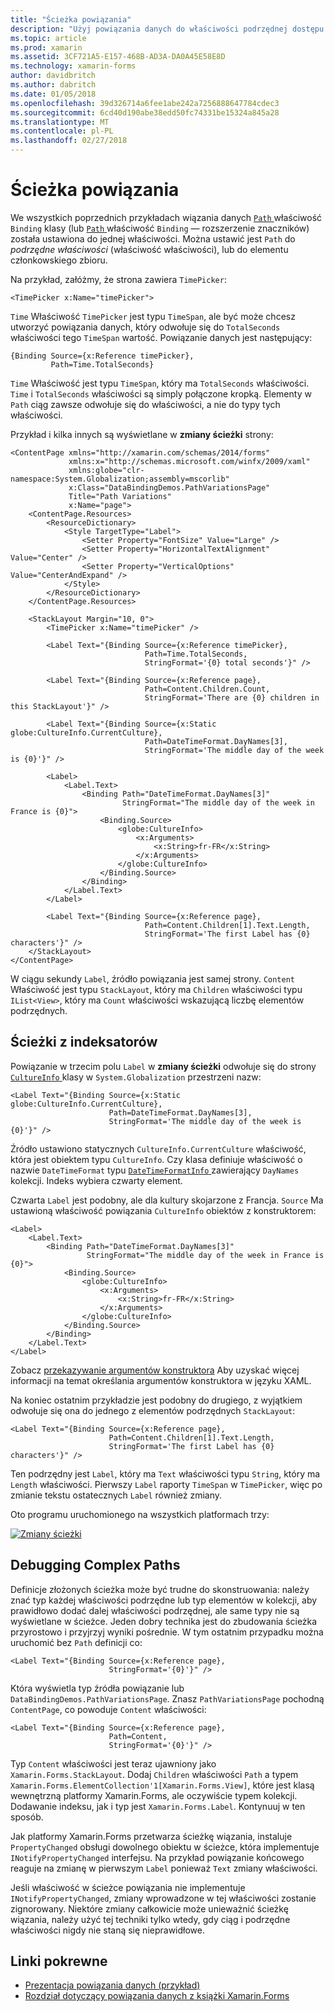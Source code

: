 ```yaml
---
title: "Ścieżka powiązania"
description: "Użyj powiązania danych do właściwości podrzędnej dostępu i elementów członkowskich kolekcji"
ms.topic: article
ms.prod: xamarin
ms.assetid: 3CF721A5-E157-468B-AD3A-DA0A45E58E8D
ms.technology: xamarin-forms
author: davidbritch
ms.author: dabritch
ms.date: 01/05/2018
ms.openlocfilehash: 39d326714a6fee1abe242a7256888647784cdec3
ms.sourcegitcommit: 6cd40d190abe38edd50fc74331be15324a845a28
ms.translationtype: MT
ms.contentlocale: pl-PL
ms.lasthandoff: 02/27/2018
---
```

# <a name="binding-path"></a>Ścieżka powiązania

We wszystkich poprzednich przykładach wiązania danych [ `Path` ](https://developer.xamarin.com/api/property/Xamarin.Forms.Binding.Path/) właściwość `Binding` klasy (lub [ `Path` ](https://developer.xamarin.com/api/property/Xamarin.Forms.Xaml.BindingExtension.Path/) właściwość `Binding` — rozszerzenie znaczników) została ustawiona do jednej właściwości. Można ustawić jest `Path` do *podrzędne właściwości* (właściwość właściwości), lub do elementu członkowskiego zbioru.

Na przykład, załóżmy, że strona zawiera `TimePicker`:

```xaml
<TimePicker x:Name="timePicker">
```

`Time` Właściwość `TimePicker` jest typu `TimeSpan`, ale być może chcesz utworzyć powiązania danych, który odwołuje się do `TotalSeconds` właściwości tego `TimeSpan` wartość. Powiązanie danych jest następujący:

```xaml
{Binding Source={x:Reference timePicker},
         Path=Time.TotalSeconds}
```
         
`Time` Właściwość jest typu `TimeSpan`, który ma `TotalSeconds` właściwości. `Time` i `TotalSeconds` właściwości są simply połączone kropką. Elementy w `Path` ciąg zawsze odwołuje się do właściwości, a nie do typy tych właściwości.

Przykład i kilka innych są wyświetlane w **zmiany ścieżki** strony:

```xaml
<ContentPage xmlns="http://xamarin.com/schemas/2014/forms"
             xmlns:x="http://schemas.microsoft.com/winfx/2009/xaml"
             xmlns:globe="clr-namespace:System.Globalization;assembly=mscorlib"
             x:Class="DataBindingDemos.PathVariationsPage"
             Title="Path Variations"
             x:Name="page">
    <ContentPage.Resources>
        <ResourceDictionary>
            <Style TargetType="Label">
                <Setter Property="FontSize" Value="Large" />
                <Setter Property="HorizontalTextAlignment" Value="Center" />
                <Setter Property="VerticalOptions" Value="CenterAndExpand" />
            </Style>
        </ResourceDictionary>
    </ContentPage.Resources>
    
    <StackLayout Margin="10, 0">
        <TimePicker x:Name="timePicker" />

        <Label Text="{Binding Source={x:Reference timePicker},
                              Path=Time.TotalSeconds,
                              StringFormat='{0} total seconds'}" />

        <Label Text="{Binding Source={x:Reference page},
                              Path=Content.Children.Count,
                              StringFormat='There are {0} children in this StackLayout'}" />
        
        <Label Text="{Binding Source={x:Static globe:CultureInfo.CurrentCulture},
                              Path=DateTimeFormat.DayNames[3],
                              StringFormat='The middle day of the week is {0}'}" />

        <Label>
            <Label.Text>
                <Binding Path="DateTimeFormat.DayNames[3]"
                         StringFormat="The middle day of the week in France is {0}">
                    <Binding.Source>
                        <globe:CultureInfo>
                            <x:Arguments>
                                <x:String>fr-FR</x:String>
                            </x:Arguments>
                        </globe:CultureInfo>
                    </Binding.Source>
                </Binding>
            </Label.Text>
        </Label>

        <Label Text="{Binding Source={x:Reference page},
                              Path=Content.Children[1].Text.Length,
                              StringFormat='The first Label has {0} characters'}" />
    </StackLayout>
</ContentPage>
```

W ciągu sekundy `Label`, źródło powiązania jest samej strony. `Content` Właściwość jest typu `StackLayout`, który ma `Children` właściwości typu `IList<View>`, który ma `Count` właściwości wskazującą liczbę elementów podrzędnych.

## <a name="paths-with-indexers"></a>Ścieżki z indeksatorów

Powiązanie w trzecim polu `Label` w **zmiany ścieżki** odwołuje się do strony [ `CultureInfo` ](https://developer.xamarin.com/api/type/System.Globalization.CultureInfo/) klasy w `System.Globalization` przestrzeni nazw:

```xaml
<Label Text="{Binding Source={x:Static globe:CultureInfo.CurrentCulture},
                      Path=DateTimeFormat.DayNames[3],
                      StringFormat='The middle day of the week is {0}'}" />
```

Źródło ustawiono statycznych `CultureInfo.CurrentCulture` właściwość, która jest obiektem typu `CultureInfo`. Czy klasa definiuje właściwość o nazwie `DateTimeFormat` typu [ `DateTimeFormatInfo` ](https://developer.xamarin.com/api/type/System.Globalization.DateTimeFormatInfo/) zawierający `DayNames` kolekcji. Indeks wybiera czwarty element.

Czwarta `Label` jest podobny, ale dla kultury skojarzone z Francja. `Source` Ma ustawioną właściwość powiązania `CultureInfo` obiektów z konstruktorem:

```xaml
<Label>
    <Label.Text>
        <Binding Path="DateTimeFormat.DayNames[3]"
                 StringFormat="The middle day of the week in France is {0}">
            <Binding.Source>
                <globe:CultureInfo>
                    <x:Arguments>
                        <x:String>fr-FR</x:String>
                    </x:Arguments>
                </globe:CultureInfo>
            </Binding.Source>
        </Binding>
    </Label.Text>
</Label>
```

Zobacz [przekazywanie argumentów konstruktora](~/xamarin-forms/xaml/passing-arguments.md#constructor_arguments) Aby uzyskać więcej informacji na temat określania argumentów konstruktora w języku XAML.

Na koniec ostatnim przykładzie jest podobny do drugiego, z wyjątkiem odwołuje się ona do jednego z elementów podrzędnych `StackLayout`:

```xaml
<Label Text="{Binding Source={x:Reference page},
                      Path=Content.Children[1].Text.Length,
                      StringFormat='The first Label has {0} characters'}" />
```

Ten podrzędny jest `Label`, który ma `Text` właściwości typu `String`, który ma `Length` właściwości. Pierwszy `Label` raporty `TimeSpan` w `TimePicker`, więc po zmianie tekstu ostatecznych `Label` również zmiany.

Oto programu uruchomionego na wszystkich platformach trzy:

[![Zmiany ścieżki](binding-path-images/pathvariations-small.png "zmiany ścieżki")](binding-path-images/pathvariations-large.png "zmiany ścieżki")

## <a name="debugging-complex-paths"></a>Debugging Complex Paths

Definicje złożonych ścieżka może być trudne do skonstruowania: należy znać typ każdej właściwości podrzędne lub typ elementów w kolekcji, aby prawidłowo dodać dalej właściwości podrzędnej, ale same typy nie są wyświetlane w ścieżce. Jeden dobry technika jest do zbudowania ścieżka przyrostowo i przyjrzyj wyniki pośrednie. W tym ostatnim przypadku można uruchomić bez `Path` definicji co:

```xaml
<Label Text="{Binding Source={x:Reference page},
                      StringFormat='{0}'}" />
```

Która wyświetla typ źródła powiązanie lub `DataBindingDemos.PathVariationsPage`. Znasz `PathVariationsPage` pochodną `ContentPage`, co powoduje `Content` właściwości:

```xaml
<Label Text="{Binding Source={x:Reference page},
                      Path=Content,
                      StringFormat='{0}'}" />
```

Typ `Content` właściwości jest teraz ujawniony jako `Xamarin.Forms.StackLayout`. Dodaj `Children` właściwości `Path` a typem `Xamarin.Forms.ElementCollection'1[Xamarin.Forms.View]`, które jest klasą wewnętrzną platformy Xamarin.Forms, ale oczywiście typem kolekcji. Dodawanie indeksu, jak i typ jest `Xamarin.Forms.Label`. Kontynuuj w ten sposób.

Jak platformy Xamarin.Forms przetwarza ścieżkę wiązania, instaluje `PropertyChanged` obsługi dowolnego obiektu w ścieżce, która implementuje `INotifyPropertyChanged` interfejsu. Na przykład powiązanie końcowego reaguje na zmianę w pierwszym `Label` ponieważ `Text` zmiany właściwości. 

Jeśli właściwość w ścieżce powiązania nie implementuje `INotifyPropertyChanged`, zmiany wprowadzone w tej właściwości zostanie zignorowany. Niektóre zmiany całkowicie może unieważnić ścieżkę wiązania, należy użyć tej techniki tylko wtedy, gdy ciąg i podrzędne właściwości nigdy nie staną się nieprawidłowe.



## <a name="related-links"></a>Linki pokrewne

- [Prezentacja powiązania danych (przykład)](https://developer.xamarin.com/samples/xamarin-forms/DataBindingDemos/)
- [Rozdział dotyczący powiązania danych z książki Xamarin.Forms](~/xamarin-forms/creating-mobile-apps-xamarin-forms/summaries/chapter16.md)
